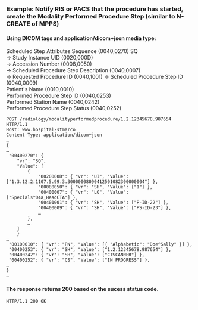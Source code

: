 ### Example: Notify RIS or PACS that the procedure has started, create the Modality Performed Procedure Step (similar to N-CREATE of MPPS)

#### Using DICOM tags and application/dicom+json media type:
Scheduled Step Attributes Sequence (0040,0270) SQ  
-> Study Instance UID (0020,000D)  
-> Accession Number (0008,0050)  
-> Scheduled Procedure Step Description (0040,0007)  
-> Requested Procedure ID (0040,1001)
-> Scheduled Procedure Step ID (0040,0009)  
Patient's Name (0010,0010)  
Performed Procedure Step ID (0040,0253)  
Performed Station Name (0040,0242)  
Performed Procedure Step Status (0040,0252)  

```http
POST /radiology/modalityperformedprocedure/1.2.12345678.987654 HTTP/1.1
Host: www.hospital-stmarco
Content-Type: application/dicom+json
…
{
…
 "00400270": { 
    "vr": "SQ",
    "Value": [
        {
            "0020000D": { "vr": "UI", "Value": ["1.3.12.2.1107.5.99.3.30000008090412501082300000004"] },
            "00080050": { "vr": "SH", "Value": ["1"] },
            "00400007": { "vr": "LO", "Value": ["Specials^04a_HeadCTA"] },  
            "00401001": { "vr": "SH", "Value": ["P-ID-22"] },
            "00400009": { "vr": "SH", "Value": ["PS-ID-23"] },
            …          
        },
        …
    ]
    }
…
 "00100010": { "vr": "PN", "Value": [{ "Alphabetic": "Doe^Sally" }] },
 "00400253": { "vr": "SH", "Value": ["1.2.12345678.987654"] },
 "00400242": { "vr": "SH", "Value": ["CTSCANNER"] },
 "00400252": { "vr": "CS", "Value": ["IN PROGRESS"] },
…
}
…
```

#### The response returns 200 based on the sucess status code.  
```http
HTTP/1.1 200 OK

```
